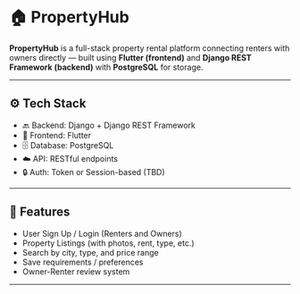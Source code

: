 # 🏠 PropertyHub

**PropertyHub** is a full-stack property rental platform connecting renters with owners directly — built using **Flutter (frontend)** and **Django REST Framework (backend)** with **PostgreSQL** for storage.

---

## ⚙️ Tech Stack

- 🔙 Backend: Django + Django REST Framework
- 📱 Frontend: Flutter
- 🗄️ Database: PostgreSQL
- ☁️ API: RESTful endpoints
- 🔒 Auth: Token or Session-based (TBD)

---

## 🚀 Features

- User Sign Up / Login (Renters and Owners)
- Property Listings (with photos, rent, type, etc.)
- Search by city, type, and price range
- Save requirements / preferences
- Owner-Renter review system

---

<!--## 🏗️ Project Structure

```bash

├── PropertyHubProject/        
│   ├── __init__.py
│   ├── settings.py
│   ├── urls.py
│   ├── wsgi.py
│   └── asgi.py
│
├── users/                     
│   ├── migrations/
│   ├── __init__.py
│   ├── admin.py
│   ├── apps.py
│   ├── models.py
│   ├── tests.py
│   ├── views.py               
│   └── urls.py                
├── propertyhub
│   │   admin.py
    │   apps.py
    │   models.py
    │   tests.py
    │   views.py
    │   __init__.py
    │
    ├───management
    │   └───commands
    │       │   create_tables.py
    │       │
    │       └───__pycache__
    │               create_tables.cpython-313.pyc
    │
    ├───migrations
    │   │   __init__.py
    │   │
    │   └───__pycache__
│
├── manage.py
├── db.sqlite3 
├── Pipfile / Pipfile.lock
└── README.md


PropertyHubProject/
├── propertyhub/          
├── manage.py
├── db.sqlite3 (if using SQLite)
├── requirements.txt
├── Pipfile / Pipfile.lock
└── README.md
-->
